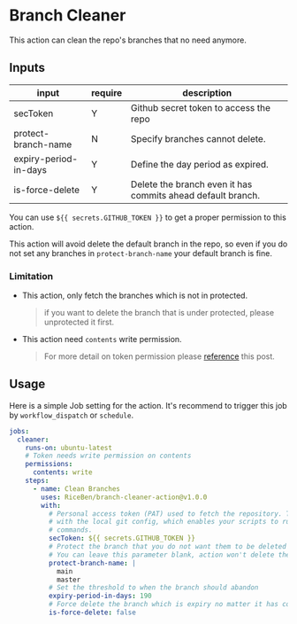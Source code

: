 # Branch Cleaner

This action can clean the repo's branches that no need anymore.

## Inputs

| input                 | require | description                                                 |
|-----------------------|---------|-------------------------------------------------------------|
| secToken              | Y       | Github secret token to access the repo                      |
| protect-branch-name   | N       | Specify branches cannot delete.                             |
| expiry-period-in-days | Y       | Define the day period as expired.                           |
| is-force-delete       | Y       | Delete the branch even it has commits ahead default branch. |

You can use `${{ secrets.GITHUB_TOKEN }}` to get a proper permission to this action.

This action will avoid delete the default branch in the repo, so even if you do not set any branches in `protect-branch-name` your default branch is fine.

### Limitation

- This action, only fetch the branches which is not in protected.
  > if you want to delete the branch that is under protected, please unprotected it first.

- This action need `contents` write permission.
  > For more detail on token permission please [reference](https://docs.github.com/en/actions/security-guides/automatic-token-authentication#permissions-for-the-github_token) this post.

## Usage

Here is a simple Job setting for the action. It's recommend to trigger this job by `workflow_dispatch` or `schedule`.

```yaml
jobs:
  cleaner:
    runs-on: ubuntu-latest
    # Token needs write permission on contents 
    permissions:
      contents: write
    steps:
      - name: Clean Branches
        uses: RiceBen/branch-cleaner-action@v1.0.0
        with:
          # Personal access token (PAT) used to fetch the repository. The PAT is configured
          # with the local git config, which enables your scripts to run authenticated git
          # commands.
          secToken: ${{ secrets.GITHUB_TOKEN }}
          # Protect the branch that you do not want them to be deleted by this action.
          # You can leave this parameter blank, action won't delete the default branch.
          protect-branch-name: |
            main
            master
          # Set the threshold to when the branch should abandon
          expiry-period-in-days: 190
          # Force delete the branch which is expiry no matter it has commits ahead
          is-force-delete: false
```
